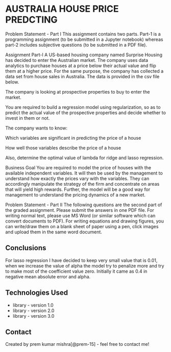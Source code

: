 # AUSTRALIA HOUSE PRICE PREDCTING


Problem Statement - Part I
This assignment contains two parts. Part-1 is a programming assignment (to be submitted in a Jupyter notebook) whereas part-2 includes subjective questions (to be submitted in a PDF file).

Assignment Part-I
A US-based housing company named Surprise Housing has decided to enter the Australian market. The company uses data analytics to purchase houses at a price below their actual value and flip them at a higher price. For the same purpose, the company has collected a data set from house sales in Australia. The data is provided in the csv file below.

The company is looking at prospective properties to buy to enter the market.

You are required to build a regression model using regularization, so as to predict the actual value of the prospective properties and decide whether to invest in them or not.

The company wants to know:

Which variables are significant in predicting the price of a house

How well those variables describe the price of a house

Also, determine the optimal value of lambda for ridge and lasso regression.

Business Goal
You are required to model the price of houses with the available independent variables. It will then be used by the management to understand how exactly the prices vary with the variables. They can accordingly manipulate the strategy of the firm and concentrate on areas that will yield high rewards. Further, the model will be a good way for management to understand the pricing dynamics of a new market.

Problem Statement - Part II
The following questions are the second part of the graded assignment. Please submit the answers in one PDF file. For writing normal text, please use MS Word (or similar software which can convert documents to PDF). For writing equations and drawing figures, you can write/draw them on a blank sheet of paper using a pen, click images and upload them in the same word document.



## Conclusions

For lasso regression I have decided to keep very small value that is 0.01, when we increase the value of 
alpha the model try to penalize more and try to make most of the coefficient value zero. Initially it came 
as 0.4 in negative mean absolute error and alpha.

## Technologies Used
- library - version 1.0
- library - version 2.0
- library - version 3.0

<!-- As the libraries versions keep on changing, it is recommended to mention the version of library used in this project -->



## Contact
Created by prem kumar mishra[@prem-15] - feel free to contact me!


